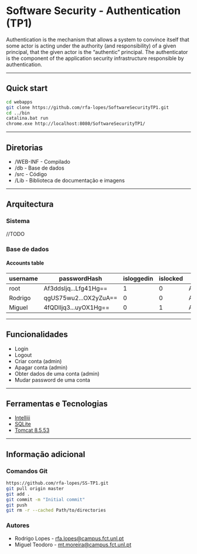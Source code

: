 # Software Security - Authentication (TP1)
Authentication is the mechanism that allows a system to convince itself that some actor is acting under the authority (and responsibility) of a given principal, that the given actor is the “authentic” principal.
The authenticator is the component of the application security infrastructure responsible by authentication.

---

## Quick start
```bash
cd webapps
git clone https://github.com/rfa-lopes/SoftwareSecurityTP1.git
cd ../bin
catalina.bat run
chrome.exe http://localhost:8080/SoftwareSecurityTP1/
```
---
## Diretorias
* /WEB-INF - Compilado
* /db - Base de dados
* /src - Código
* /Lib - Biblioteca de documentação e imagens

---

## Arquitectura
### Sistema

//TODO

### Base de dados

#### Accounts table
username  | passwordHash            | isloggedin | islocked |  usertype
  --------| ------------------------|------------|----------|-------------
  root    | Af3ddsIjq...Lfg41Hg==   |     1      |    0     | ADMIN
  Rodrigo | qgUS75wu2...OX2yZuA==   |     0      |    0     | ACCOUNT
  Miguel  | 4fQDlIjq3...uyOX1Hg==   |     0      |    1     | ACCOUNT

---

## Funcionalidades
* Login
* Logout
* Criar conta (admin)
* Apagar conta (admin)
* Obter dados de uma conta (admin)
* Mudar password de uma conta

---

## Ferramentas e Tecnologias
* [Intelliji](https://www.jetbrains.com/idea/)
* [SQLite](https://www.sqlite.org/download.html)
* [Tomcat 8.5.53](https://tomcat.apache.org/)

---

## Informação adicional

### Comandos Git
```bash
https://github.com/rfa-lopes/SS-TP1.git
git pull origin master
git add .
git commit -m "Initial commit"
git push
git rm -r --cached Path/to/directories
```

### Autores
* Rodrigo Lopes - rfa.lopes@campus.fct.unl.pt
* Miguel Teodoro - mt.moreira@campus.fct.unl.pt
